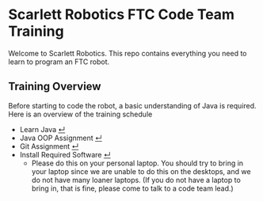 # Scarlett Robotics FTC Code Team Training
Welcome to Scarlett Robotics. This repo contains everything you need to learn to program an FTC robot.

## Training Overview
Before starting to code the robot, a basic understanding of Java is required. Here is an overview of the training schedule
* Learn Java [↵](docs/learning_java.md)
* Java OOP Assignment [↵](assignments/java_oop_assignment.md)
* Git Assignment [↵](docs/git/learning_git.md)
* Install Required Software [↵](docs/software_guide.md)
    * Please do this on your personal laptop. You should try to bring in your laptop since we are unable to do this on the desktops, and we do not have many loaner laptops. (If you do not have a laptop to bring in, that is fine, please come to talk to a code team lead.)
    
